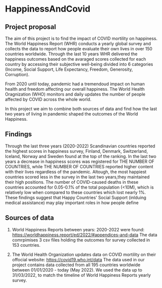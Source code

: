 # HappinessAndCovid

## Project proposal
The aim of this project is to find the impact of COVID mortility on happiness. The World Happiness Report (WHR) conducts a yearly global survey and collects the data to report how people evaluate their own lives in over 150 countries worldwide. Through the last 10 years WHR delivered the happiness outcomes based on the avaraged scores collected for each country by accessing their subjective well-being divided into 6 categories (Income, Social Support, Life Expectancy, Freedom, Generosity, Corruption). 

From 2020 until today, pandemic had a tremendoud impact on human health and freedom affecting our overall happiness. 
The World Health Oragnization (WHO) monitors and daily updates the number of people affected by COVID across the whole world. 

In this project we aim to combine both sources of data and find how the last two years of living in pandemic shaped the outcomes of the World Happiness.

## Findings

Through the last three years (2020-2022) Scandinavian countries reported the highest scores in happiness survey, Finland, Denmark, Switzerland, Iceland, Norway and Sweden found at the top of the ranking. In the last two years a decrease in happiness scores was registered for THE NUMBER OF COUNTRIES, while THE NUMBER OF COUNTRIES reported higher content with their lives regardless of the pandemic. Altough, the most happiest countries scored less in the survey in the last two years,they maintained their high positions. The number of COVID-caused deaths in these countries accounted for 0.05-0.1% of the total population (<10M), which is relatively low when compared to these countries which lost nearly 1%. These findings suggest that Happy Countries' Social Support (inlduing medical assistance) may play important roles in how people define 

## Sources of data

1. World Happiness Reports between years: 2020-2022 were found: https://worldhappiness.report/ed/2022/#appendices-and-data
   The data comrpimises 3 csv files holding the outcomes for survey collected in 153 countries. 


2. The World Health Organization updates data on COVID mortility on their offocial website: https://covid19.who.int/data
   The data used in our project contains data collected from all 195 countries worldwide between 01/01/2020 - today (May 2022). We used the data      up to 31/03/2022, to match the timeline of World Happiness Reports yearly survey.


